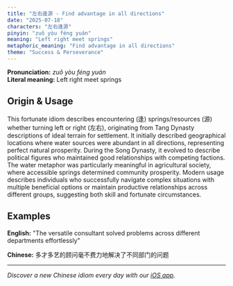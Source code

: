 ```yaml
---
title: "左右逢源 - Find advantage in all directions"
date: "2025-07-18"
characters: "左右逢源"
pinyin: "zuǒ yòu féng yuán"
meaning: "Left right meet springs"
metaphoric_meaning: "Find advantage in all directions"
theme: "Success & Perseverance"
---
```


**Pronunciation:** *zuǒ yòu féng yuán*  
**Literal meaning:** Left right meet springs

## Origin & Usage

This fortunate idiom describes encountering (逢) springs/resources (源) whether turning left or right (左右), originating from Tang Dynasty descriptions of ideal terrain for settlement. It initially described geographical locations where water sources were abundant in all directions, representing perfect natural prosperity. During the Song Dynasty, it evolved to describe political figures who maintained good relationships with competing factions. The water metaphor was particularly meaningful in agricultural society, where accessible springs determined community prosperity. Modern usage describes individuals who successfully navigate complex situations with multiple beneficial options or maintain productive relationships across different groups, suggesting both skill and fortunate circumstances.

## Examples

**English:** "The versatile consultant solved problems across different departments effortlessly"

**Chinese:** 多才多艺的顾问毫不费力地解决了不同部门的问题

---

*Discover a new Chinese idiom every day with our [iOS app](https://apps.apple.com/us/app/daily-chinese-idioms/id6740611324).*
